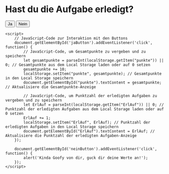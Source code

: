 <html lang="de">
<head>
    <meta charset="UTF-8">
    <meta name="viewport" content="width=device-width, initial-scale=1.0">
    <title>Fragene</title>
</head>
<body>
    <h1>Hast du die Aufgabe erledigt?</h1>
    <button id="jaButton" onclick="window.location.href = 'https://leon22221.github.io/Site-L/';">Ja</button>
    <button id="neinButton" onclick="window.location.href = 'https://leon22221.github.io/Site-L/';">Nein</button>

    <script>
        // JavaScript-Code zur Interaktion mit den Buttons
        document.getElementById('jaButton').addEventListener('click', function() {
            // JavaScript-Code, um Gesamtpunkte zu vergeben und zu speichern
            let gesamtpunkte = parseInt(localStorage.getItem("punkte")) || 0; // Gesamtpunkte aus dem Local Storage laden oder auf 0 setzen
            gesamtpunkte += 10;
            localStorage.setItem("punkte", gesamtpunkte); // Gesamtpunkte in den Local Storage speichern
            document.getElementById("punkte").textContent = gesamtpunkte; // Aktualisiere die Gesamtpunkte-Anzeige

            // JavaScript-Code, um Punktzahl der erledigten Aufgaben zu vergeben und zu speichern
            let ErlAuf = parseInt(localStorage.getItem("ErlAuf")) || 0; // Punktzahl der erledigten Aufgaben aus dem Local Storage laden oder auf 0 setzen
            ErlAuf += 1;
            localStorage.setItem("ErlAuf", ErlAuf); // Punktzahl der erledigten Aufgaben in den Local Storage speichern
            document.getElementById("ErlAuf").textContent = ErlAuf; // Aktualisiere die Punktzahl der erledigten Aufgaben-Anzeige
        });

        document.getElementById('neinButton').addEventListener('click', function() {
            alert('Kinda Goofy von dir, guck dir deine Werte an!');
        });
    </script>
</body>
